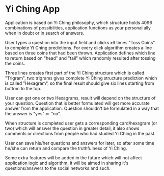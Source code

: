 # Yi Ching App

Application is based on Yi Ching philosophy,
which structure holds 4096 combinations of possibilities,
application functions as your personal ally when in doubt or in search of answers.

User types a question into the input field and clicks x6 times "Toss Coins" to complete Yi Ching predictions. For every click algorithm creates a line based on three coins that had been thrown. Application defines which line to return based on "head" and "tail" which randomly resulted after tossing the coins.

Three lines creates first part of the Yi Ching structure which is called "Trigram", two trigrams gives complete Yi Ching structure prediction which is called "Hexagram", so the final result should give six lines starting from bottom to the top. 

User can get one or two Hexagrams, result will depend on the structure of your question. Question that is better formulated will get more accurate answer from the application.
Question shouldn't be formulated in a way that the answer is "yes" or "no".

When structure is completed user gets a corresponding card/hexagram (or two) which will answer the question in greater detail, it also shows comments or directions from people who had studied Yi Ching in the past.

User can save his/her questions and answers for later, so after some time he/she can return and compare the truthfulness of Yi Ching.

Some extra features will be added in the future which will not affect application logic and algorithm, it will be aimed in sharing it's questions/answers to the social networks and such. 
